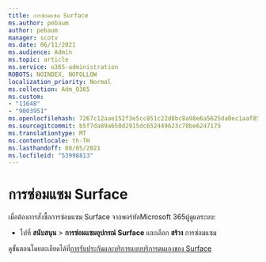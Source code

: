 ```yaml
---
title: การซ่อมแซม Surface
ms.author: pebaum
author: pebaum
manager: scotv
ms.date: 06/11/2021
ms.audience: Admin
ms.topic: article
ms.service: o365-administration
ROBOTS: NOINDEX, NOFOLLOW
localization_priority: Normal
ms.collection: Adm_O365
ms.custom:
- "11648"
- "9003951"
ms.openlocfilehash: 7267c12aae152f3e5cc851c22d8bc8a98e6a5625da0ec1aaf85d2dc3f82f8144
ms.sourcegitcommit: b5f7da89a650d2915dc652449623c78be6247175
ms.translationtype: MT
ms.contentlocale: th-TH
ms.lasthandoff: 08/05/2021
ms.locfileid: "53998813"
---
```

# <a name="surface-repairs"></a>การซ่อมแซม Surface

เมื่อต้องการสั่งซื้อการซ่อมแซม Surface จากพอร์ทัลMicrosoft 365ผู้ดูแลระบบ:

- ไปที่ **สนับสนุน**  >  **การซ่อมแซมอุปกรณ์ Surface** และเลือก **สร้าง** การซ่อมแซม 

ดูขั้นตอนโดยละเอียดได้ที่[การรับประกันและบริการแบบบริการตนเองของ Surface](/surface/self-serve-warranty-service)